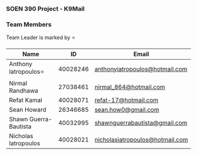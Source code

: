 ### SOEN 390 Project - K9Mail

### Team Members
Team Leader is marked by ⭐

| Name                  	| ID       	| Email                           	|
|-----------------------	|----------	|---------------------------------	|
| Anthony Iatropoulos⭐  	| 40028246 	| anthonyiatropoulos@hotmail.com  	|
| Nirmal Randhawa       	| 27038461 	| nirmal_864@hotmail.com          	|
| Refat Kamal           	| 40028071 	| refat-17@hotmail.com            	|
| Sean Howard           	| 26346685 	| sean.how0@gmail.com             	|
| Shawn Guerra-Bautista 	| 40032995 	| shawnguerrabautista@gmail.com   	|
| Nicholas Iatropoulos  	| 40028021 	| nicholasiatropoulos@hotmail.com 	|
